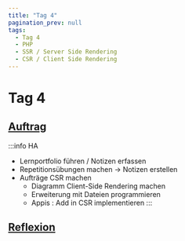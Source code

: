 ```yaml
---
title: "Tag 4"
pagination_prev: null
tags:
  - Tag 4
  - PHP
  - SSR / Server Side Rendering
  - CSR / Client Side Rendering
---
```


# Tag 4

## [Auftrag](./auftrag.md)

:::info HA
- Lernportfolio führen / Notizen erfassen
- Repetitionsübungen machen -> Notizen erstellen
- Aufträge CSR machen
  - Diagramm Client-Side Rendering machen
  - Erweiterung mit Dateien programmieren
  - Appis : Add in CSR implementieren
:::

## [Reflexion](./reflexion.md)